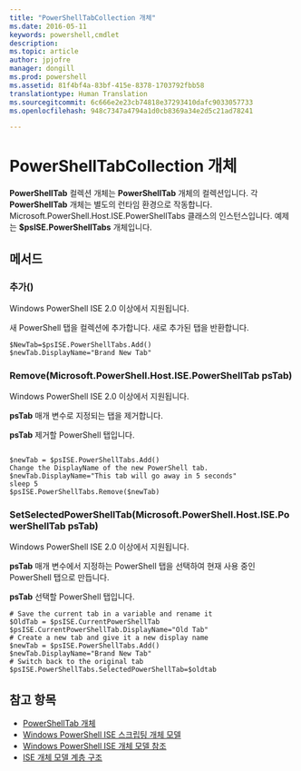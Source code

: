 ```yaml
---
title: "PowerShellTabCollection 개체"
ms.date: 2016-05-11
keywords: powershell,cmdlet
description: 
ms.topic: article
author: jpjofre
manager: dongill
ms.prod: powershell
ms.assetid: 81f4bf4a-83bf-415e-8378-1703792fbb58
translationtype: Human Translation
ms.sourcegitcommit: 6c666e2e23cb74818e37293410dafc9033057733
ms.openlocfilehash: 948c7347a4794a1d0cb8369a34e2d5c21ad78241

---
```


# PowerShellTabCollection 개체
  **PowerShellTab** 컬렉션 개체는 **PowerShellTab** 개체의 컬렉션입니다. 각 **PowerShellTab** 개체는 별도의 런타임 환경으로 작동합니다. Microsoft.PowerShell.Host.ISE.PowerShellTabs 클래스의 인스턴스입니다. 예제는 **$psISE.PowerShellTabs** 개체입니다.

## 메서드

### 추가\(\)
  Windows PowerShell ISE 2.0 이상에서 지원됩니다. 

 새 PowerShell 탭을 컬렉션에 추가합니다. 새로 추가된 탭을 반환합니다.

```
$NewTab=$psISE.PowerShellTabs.Add()
$newTab.DisplayName="Brand New Tab"
```

### Remove\(Microsoft.PowerShell.Host.ISE.PowerShellTab psTab\)
  Windows PowerShell ISE 2.0 이상에서 지원됩니다. 

 **psTab** 매개 변수로 지정되는 탭을 제거합니다.

 **psTab**
 제거할 PowerShell 탭입니다.

```

$newTab = $psISE.PowerShellTabs.Add()
Change the DisplayName of the new PowerShell tab. 
$newTab.DisplayName="This tab will go away in 5 seconds" 
sleep 5 
$psISE.PowerShellTabs.Remove($newTab)
```

### SetSelectedPowerShellTab\(Microsoft.PowerShell.Host.ISE.PowerShellTab psTab\)
  Windows PowerShell ISE 2.0 이상에서 지원됩니다. 

 **psTab** 매개 변수에서 지정하는 PowerShell 탭을 선택하여 현재 사용 중인 PowerShell 탭으로 만듭니다.

 **psTab**
 선택할 PowerShell 탭입니다.

```
# Save the current tab in a variable and rename it
$OldTab = $psISE.CurrentPowerShellTab
$psISE.CurrentPowerShellTab.DisplayName="Old Tab"
# Create a new tab and give it a new display name
$newTab = $psISE.PowerShellTabs.Add()
$newTab.DisplayName="Brand New Tab" 
# Switch back to the original tab
$psISE.PowerShellTabs.SelectedPowerShellTab=$oldtab
```

## 참고 항목
- [PowerShellTab 개체](The-PowerShellTab-Object.md) 
- [Windows PowerShell ISE 스크립팅 개체 모델](../ise/The-Windows-PowerShell-ISE-Scripting-Object-Model.md) 
- [Windows PowerShell ISE 개체 모델 참조](../ise/Windows-PowerShell-ISE-Object-Model-Reference.md) 
- [ISE 개체 모델 계층 구조](../ise/The-ISE-Object-Model-Hierarchy.md)

  



<!--HONumber=Oct16_HO3-->


